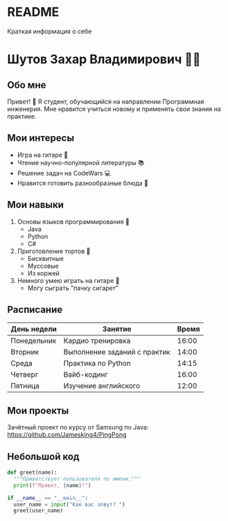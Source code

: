 # README
Краткая информация о себе
# Шутов Захар Владимирович 🚀✨

## Обо мне

Привет! 👋 Я студент, обучающийся на направлении Программная инженерия.  Мне нравится учиться новому и применять свои знания на практике.

## Мои интересы

*   Игра на гитаре 🎸
*   Чтение научно-популярной литературы 📚
*   Решение задач на CodeWars 💻
*   Нравится готовить разнообразные блюда 🍳

## Мои навыки

1.  Основы языков программирования 🥇
    *   Java
    *   Python
    *   C#
2.  Приготовление тортов 🥈
    *   Бисквитные
    *   Муссовые
    *   Из коржей
3.  Немного умею играть на гитаре 🥉
    *   Могу сыграть "пачку сигарет"

## Расписание

| День недели   | Занятие                      | Время |
|---------------|------------------------------|-------|
| Понедельник   | Кардио тренировка            | 16:00 |
| Вторник       | Выполнение заданий с практик | 14:00 |
| Среда         | Практика по Python           | 14:15 |
| Четверг       | Вайб-кодинг                  | 16:00 |
| Пятница       | Изучение английского         | 12:00 |

## Мои проекты

Зачётный проект по курсу от Samsung по Java: https://github.com/Jamesking4/PingPong

## Небольшой код
```python
def greet(name):
  """Приветствует пользователя по имени."""
  print(f"Привет, {name}!")

if __name__ == "__main__":
  user_name = input("Как вас зовут? ")
  greet(user_name)
```

